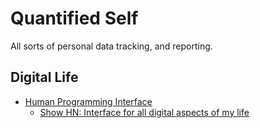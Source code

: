 
# Quantified Self

All sorts of personal data tracking, and reporting.

## Digital Life

* [Human Programming Interface](https://beepb00p.xyz/hpi.html)
    * [Show HN: Interface for all digital aspects of my life](https://news.ycombinator.com/item?id=23101869)
